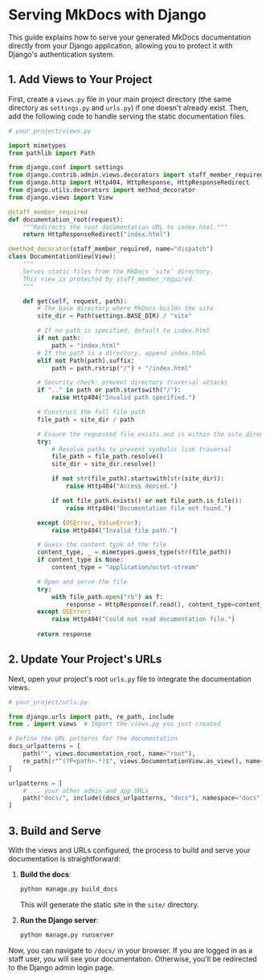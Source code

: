 # Serving MkDocs with Django

This guide explains how to serve your generated MkDocs documentation directly from your Django application, allowing you to protect it with Django's authentication system.

## 1. Add Views to Your Project

First, create a `views.py` file in your main project directory (the same directory as `settings.py` and `urls.py`) if one doesn't already exist. Then, add the following code to handle serving the static documentation files.

```python
# your_project/views.py

import mimetypes
from pathlib import Path

from django.conf import settings
from django.contrib.admin.views.decorators import staff_member_required
from django.http import Http404, HttpResponse, HttpResponseRedirect
from django.utils.decorators import method_decorator
from django.views import View

@staff_member_required
def documentation_root(request):
    """Redirects the root documentation URL to index.html."""
    return HttpResponseRedirect("index.html")

@method_decorator(staff_member_required, name="dispatch")
class DocumentationView(View):
    """
    Serves static files from the MkDocs `site` directory.
    This view is protected by staff_member_required.
    """

    def get(self, request, path):
        # The base directory where MkDocs builds the site
        site_dir = Path(settings.BASE_DIR) / "site"

        # If no path is specified, default to index.html
        if not path:
            path = "index.html"
        # If the path is a directory, append index.html
        elif not Path(path).suffix:
            path = path.rstrip("/") + "/index.html"

        # Security check: prevent directory traversal attacks
        if ".." in path or path.startswith("/"):
            raise Http404("Invalid path specified.")

        # Construct the full file path
        file_path = site_dir / path

        # Ensure the requested file exists and is within the site directory
        try:
            # Resolve paths to prevent symbolic link traversal
            file_path = file_path.resolve()
            site_dir = site_dir.resolve()

            if not str(file_path).startswith(str(site_dir)):
                raise Http404("Access denied.")

            if not file_path.exists() or not file_path.is_file():
                raise Http404("Documentation file not found.")

        except (OSError, ValueError):
            raise Http404("Invalid file path.")

        # Guess the content type of the file
        content_type, _ = mimetypes.guess_type(str(file_path))
        if content_type is None:
            content_type = "application/octet-stream"

        # Open and serve the file
        try:
            with file_path.open("rb") as f:
                response = HttpResponse(f.read(), content_type=content_type)
        except OSError:
            raise Http404("Could not read documentation file.")
        
        return response
```

## 2. Update Your Project's URLs

Next, open your project's root `urls.py` file to integrate the documentation views.

```python
# your_project/urls.py

from django.urls import path, re_path, include
from . import views  # Import the views.py you just created

# Define the URL patterns for the documentation
docs_urlpatterns = [
    path("", views.documentation_root, name="root"),
    re_path(r"^(?P<path>.*)$", views.DocumentationView.as_view(), name="documentation"),
]

urlpatterns = [
    # ... your other admin and app URLs
    path("docs/", include((docs_urlpatterns, "docs"), namespace="docs")),
]
```

## 3. Build and Serve

With the views and URLs configured, the process to build and serve your documentation is straightforward:

1.  **Build the docs**:
    ```bash
    python manage.py build_docs
    ```
    This will generate the static site in the `site/` directory.

2.  **Run the Django server**:
    ```bash
    python manage.py runserver
    ```

Now, you can navigate to `/docs/` in your browser. If you are logged in as a staff user, you will see your documentation. Otherwise, you'll be redirected to the Django admin login page.
